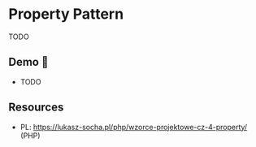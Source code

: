 # Property Pattern

TODO

## Demo 🎉

* TODO

## Resources

* PL: <https://lukasz-socha.pl/php/wzorce-projektowe-cz-4-property/> (PHP)
